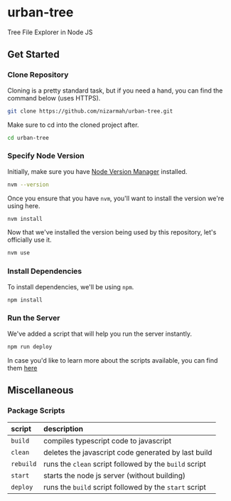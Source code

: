 # urban-tree
Tree File Explorer in Node JS

## Get Started

### Clone Repository

Cloning is a pretty standard task, but if you need a hand, you can find the command below (uses HTTPS).

```sh
git clone https://github.com/nizarmah/urban-tree.git
```

Make sure to cd into the cloned project after.

```sh
cd urban-tree
```

### Specify Node Version

Initially, make sure you have [Node Version Manager](https://github.com/nvm-sh/nvm) installed.

```sh
nvm --version
```

Once you ensure that you have `nvm`, you'll want to install the version we're using here.

```sh
nvm install
```

Now that we've installed the version being used by this repository, let's officially use it.

```sh
nvm use
```

### Install Dependencies

To install dependencies, we'll be using `npm`.

```sh
npm install
```

### Run the Server

We've added a script that will help you run the server instantly.

```sh
npm run deploy
```

In case you'd like to learn more about the scripts available, you can find them [here](#glossary)

## Miscellaneous

### Package Scripts

|script|description|
|:-----|:----------|
|`build`|compiles typescript code to javascript|
|`clean`|deletes the javascript code generated by last build|
|`rebuild`|runs the `clean` script followed by the `build` script|
|`start`|starts the node js server (without building)|
|`deploy`|runs the `build` script followed by the `start` script|
